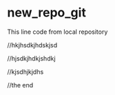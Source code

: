 # new_repo_git

This line code from local repository

//hkjhsdkjhdskjsd

//hjsdkjhdkjshdkj

//kjsdhjkjdhs

//the end
